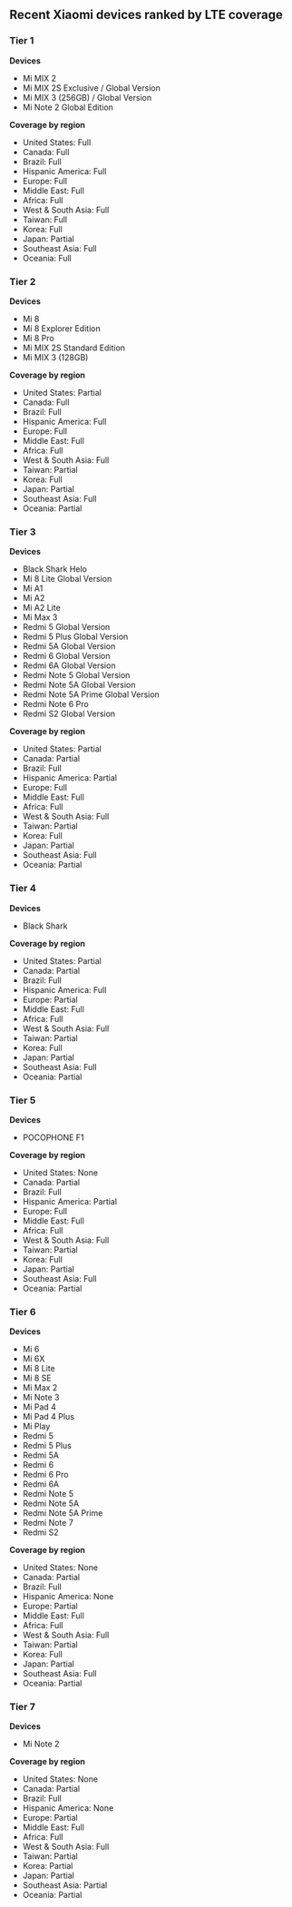 ## Recent Xiaomi devices ranked by LTE coverage

### Tier 1

**Devices**

* Mi MIX 2
* Mi MIX 2S Exclusive / Global Version
* Mi MIX 3 (256GB) / Global Version
* Mi Note 2 Global Edition

**Coverage by region**

* United States: Full
* Canada: Full
* Brazil: Full
* Hispanic America: Full
* Europe: Full
* Middle East: Full
* Africa: Full
* West & South Asia: Full
* Taiwan: Full
* Korea: Full
* Japan: Partial
* Southeast Asia: Full
* Oceania: Full

### Tier 2

**Devices**

* Mi 8
* Mi 8 Explorer Edition
* Mi 8 Pro
* Mi MIX 2S Standard Edition
* Mi MIX 3 (128GB)

**Coverage by region**

* United States: Partial
* Canada: Full
* Brazil: Full
* Hispanic America: Full
* Europe: Full
* Middle East: Full
* Africa: Full
* West & South Asia: Full
* Taiwan: Partial
* Korea: Full
* Japan: Partial
* Southeast Asia: Full
* Oceania: Partial

### Tier 3

**Devices**

* Black Shark Helo
* Mi 8 Lite Global Version
* Mi A1
* Mi A2
* Mi A2 Lite
* Mi Max 3
* Redmi 5 Global Version
* Redmi 5 Plus Global Version
* Redmi 5A Global Version
* Redmi 6 Global Version
* Redmi 6A Global Version
* Redmi Note 5 Global Version
* Redmi Note 5A Global Version
* Redmi Note 5A Prime Global Version
* Redmi Note 6 Pro
* Redmi S2 Global Version

**Coverage by region**

* United States: Partial
* Canada: Partial
* Brazil: Full
* Hispanic America: Partial
* Europe: Full
* Middle East: Full
* Africa: Full
* West & South Asia: Full
* Taiwan: Partial
* Korea: Full
* Japan: Partial
* Southeast Asia: Full
* Oceania: Partial

### Tier 4

**Devices**

* Black Shark

**Coverage by region**

* United States: Partial
* Canada: Partial
* Brazil: Full
* Hispanic America: Full
* Europe: Partial
* Middle East: Full
* Africa: Full
* West & South Asia: Full
* Taiwan: Partial
* Korea: Full
* Japan: Partial
* Southeast Asia: Full
* Oceania: Partial

### Tier 5

**Devices**

* POCOPHONE F1

**Coverage by region**

* United States: None
* Canada: Partial
* Brazil: Full
* Hispanic America: Partial
* Europe: Full
* Middle East: Full
* Africa: Full
* West & South Asia: Full
* Taiwan: Partial
* Korea: Full
* Japan: Partial
* Southeast Asia: Full
* Oceania: Partial

### Tier 6

**Devices**

* Mi 6
* Mi 6X
* Mi 8 Lite
* Mi 8 SE
* Mi Max 2
* Mi Note 3
* Mi Pad 4
* Mi Pad 4 Plus
* Mi Play
* Redmi 5
* Redmi 5 Plus
* Redmi 5A
* Redmi 6
* Redmi 6 Pro
* Redmi 6A
* Redmi Note 5
* Redmi Note 5A
* Redmi Note 5A Prime
* Redmi Note 7
* Redmi S2

**Coverage by region**

* United States: None
* Canada: Partial
* Brazil: Full
* Hispanic America: None
* Europe: Partial
* Middle East: Full
* Africa: Full
* West & South Asia: Full
* Taiwan: Partial
* Korea: Full
* Japan: Partial
* Southeast Asia: Full
* Oceania: Partial

### Tier 7

**Devices**

* Mi Note 2

**Coverage by region**

* United States: None
* Canada: Partial
* Brazil: Full
* Hispanic America: None
* Europe: Partial
* Middle East: Full
* Africa: Full
* West & South Asia: Full
* Taiwan: Partial
* Korea: Partial
* Japan: Partial
* Southeast Asia: Partial
* Oceania: Partial